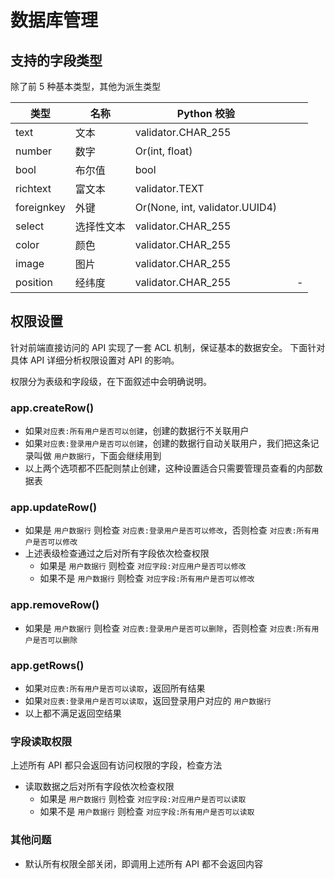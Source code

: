 
数据库管理
==========

## 支持的字段类型

除了前 5 种基本类型，其他为派生类型

|类型|名称|Python 校验||   |
|---|---|---|---|---|
|text         |文本       |validator.CHAR_255             |   |   |
|number       |数字       |Or(int, float)                 |   |   |
|bool         |布尔值     |bool                           |   |   |
|richtext     |富文本     |validator.TEXT                 |   |   |
|foreignkey   |外键       |Or(None, int, validator.UUID4) |   |   |
|select       |选择性文本 |validator.CHAR_255             |   |   |
|color        |颜色       |validator.CHAR_255             |   |   |
|image        |图片       |validator.CHAR_255             |   |   |
|position     |经纬度     |validator.CHAR_255             |   |  -|


## 权限设置

针对前端直接访问的 API 实现了一套 ACL 机制，保证基本的数据安全。
下面针对具体 API 详细分析权限设置对 API 的影响。

权限分为表级和字段级，在下面叙述中会明确说明。

### app.createRow()

- 如果`对应表:所有用户是否可以创建`，创建的数据行不关联用户
- 如果`对应表:登录用户是否可以创建`，创建的数据行自动关联用户，我们把这条记录叫做 `用户数据行`，下面会继续用到
- 以上两个选项都不匹配则禁止创建，这种设置适合只需要管理员查看的内部数据表

### app.updateRow()

- 如果是 `用户数据行` 则检查 `对应表:登录用户是否可以修改`，否则检查 `对应表:所有用户是否可以修改`
- 上述表级检查通过之后对所有字段依次检查权限
  - 如果是 `用户数据行` 则检查 `对应字段:对应用户是否可以修改`
  - 如果不是 `用户数据行` 则检查 `对应字段:所有用户是否可以修改`

### app.removeRow()

- 如果是 `用户数据行` 则检查 `对应表:登录用户是否可以删除`，否则检查 `对应表:所有用户是否可以删除`


### app.getRows()

- 如果`对应表:所有用户是否可以读取`，返回所有结果
- 如果`对应表:登录用户是否可以读取`，返回登录用户对应的 `用户数据行`
- 以上都不满足返回空结果

### 字段读取权限

上述所有 API 都只会返回有访问权限的字段，检查方法

- 读取数据之后对所有字段依次检查权限
  - 如果是 `用户数据行` 则检查 `对应字段:对应用户是否可以读取`
  - 如果不是 `用户数据行` 则检查 `对应字段:所有用户是否可以读取`


### 其他问题

- 默认所有权限全部关闭，即调用上述所有 API 都不会返回内容
